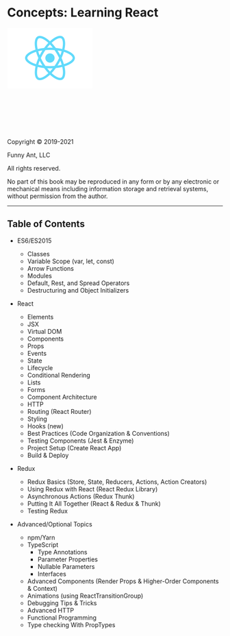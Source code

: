 # Concepts: Learning React

![React Logo](./assets/react-logo.png)

<br /><br /><br /><br /><br />

Copyright © 2019-2021

Funny Ant, LLC

All rights reserved.

No part of this book may be reproduced in any form or by any electronic or mechanical means including
information storage and retrieval systems, without permission from the author.

<div style="page-break-after: always;"></div>

---

## Table of Contents

- ES6/ES2015

  - Classes
  - Variable Scope (var, let, const)
  - Arrow Functions
  - Modules
  - Default, Rest, and Spread Operators
  - Destructuring and Object Initializers

- React

  - Elements
  - JSX
  - Virtual DOM
  - Components
  - Props
  - Events
  - State
  - Lifecycle
  - Conditional Rendering
  - Lists
  - Forms
  - Component Architecture
  - HTTP
  - Routing (React Router)
  - Styling
  - Hooks (new)
  - Best Practices (Code Organization & Conventions)
  - Testing Components (Jest & Enzyme)
  - Project Setup (Create React App)
  - Build & Deploy

- Redux

  - Redux Basics (Store, State, Reducers, Actions, Action Creators)
  - Using Redux with React (React Redux Library)
  - Asynchronous Actions (Redux Thunk)
  - Putting It All Together (React & Redux & Thunk)
  - Testing Redux

- Advanced/Optional Topics
  - npm/Yarn
  - TypeScript
    - Type Annotations
    - Parameter Properties
    - Nullable Parameters
    - Interfaces
  - Advanced Components (Render Props & Higher-Order Components & Context)
  - Animations (using ReactTransitionGroup)
  - Debugging Tips & Tricks
  - Advanced HTTP
  - Functional Programming
  - Type checking With PropTypes

